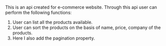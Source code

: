 This is an api created for e-commerce website.
Through this api user can perform the following functions:
  1) User can list all the products available.
  2) User can sort the products on the basis of name, price, company of the products.
  3) Here I also add the pagination property.
